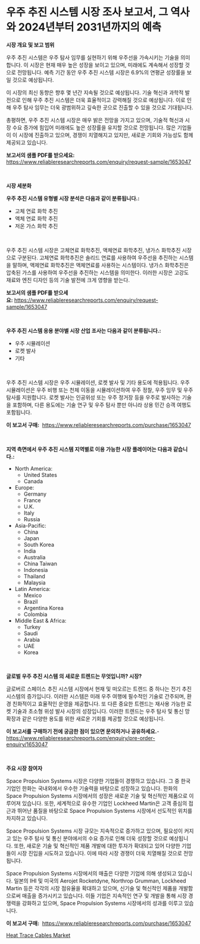 <p><h1>우주 추진 시스템 시장 조사 보고서, 그 역사와 2024년부터 2031년까지의 예측</h1></p><p><strong>시장 개요 및 보고 범위</strong></p>
<p><p>우주 추진 시스템은 우주 탐사 임무를 실현하기 위해 우주선을 가속시키는 기술을 의미합니다. 이 시장은 현재 매우 높은 성장을 보이고 있으며, 미래에도 계속해서 성장할 것으로 전망됩니다. 예측 기간 동안 우주 추진 시스템 시장은 6.9%의 연평균 성장률을 보일 것으로 예상됩니다.</p><p>이 시장의 최신 동향은 향후 몇 년간 지속될 것으로 예상됩니다. 기술 혁신과 과학적 발전으로 인해 우주 추진 시스템은 더욱 효율적이고 강력해질 것으로 예상됩니다. 이로 인해 우주 탐사 임무는 더욱 광범위하고 깊숙한 곳으로 진출할 수 있을 것으로 기대됩니다.</p><p>총평하면, 우주 추진 시스템 시장은 매우 밝은 전망을 가지고 있으며, 기술적 혁신과 시장 수요 증가에 힘입어 미래에도 높은 성장률을 유지할 것으로 전망됩니다. 많은 기업들이 이 시장에 진출하고 있으며, 경쟁이 치열해지고 있지만, 새로운 기회와 가능성도 함께 제공되고 있습니다.</p></p>
<p><strong>보고서의 샘플 PDF를 받으세요:</strong> <a href="https://www.reliableresearchreports.com/enquiry/request-sample/1653047">https://www.reliableresearchreports.com/enquiry/request-sample/1653047</a></p>
<p>&nbsp;</p>
<p><strong>시장 세분화</strong></p>
<p><strong>우주 추진 시스템 유형별 시장 분석은 다음과 같이 분류됩니다.:</strong></p>
<p><ul><li>고체 연료 화학 추진</li><li>액체 연료 화학 추진</li><li>저온 가스 화학 추진</li></ul></p>
<p>&nbsp;</p>
<p><p>우주 추진 시스템 시장은 고체연료 화학추진, 액체연료 화학추진, 냉가스 화학추진 시장으로 구분된다. 고체연료 화학추진은 솔리드 연료를 사용하여 우주선을 추진하는 시스템을 말하며, 액제연료 화학추진은 액체연료를 사용하는 시스템이다. 냉가스 화학추진은 압축된 가스를 사용하여 우주선을 추진하는 시스템을 의미한다. 이러한 시장은 고강도 재료와 엔진 디자인 등의 기술 발전에 크게 영향을 받는다.</p></p>
<p><strong>보고서의 샘플 PDF를 받으세요:</strong>&nbsp;<a href="https://www.reliableresearchreports.com/enquiry/request-sample/1653047">https://www.reliableresearchreports.com/enquiry/request-sample/1653047</a></p>
<p>&nbsp;</p>
<p><strong> 우주 추진 시스템 응용 분야별 시장 산업 조사는 다음과 같이 분류됩니다.:</strong></p>
<p><ul><li>우주 시뮬레이션</li><li>로켓 발사</li><li>기타</li></ul></p>
<p>&nbsp;</p>
<p><p>우주 추진 시스템 시장은 우주 시뮬레이션, 로켓 발사 및 기타 용도에 적용됩니다. 우주 시뮬레이션은 우주 비행 또는 천체 이동을 시뮬레이션하여 우주 정찰, 우주 임무 및 우주 탐사를 지원합니다. 로켓 발사는 인공위성 또는 우주 정거장 등을 우주로 발사하는 기술을 포함하며, 다른 용도에는 기술 연구 및 우주 탐사 뿐만 아니라 상용 민간 승객 여행도 포함됩니다.</p></p>
<p><strong>이 보고서 구매:</strong>&nbsp; <a href="https://www.reliableresearchreports.com/purchase/1653047">https://www.reliableresearchreports.com/purchase/1653047</a></p>
<p>&nbsp;</p>
<p><strong>지역 측면에서 우주 추진 시스템 지역별로 이용 가능한 시장 플레이어는 다음과 같습니다.:</strong></p>
<p><ul>
    <li>
        North America:
        <ul>
            <li>United States</li>
            <li>Canada</li>
        </ul>
    </li>
    <li>
        Europe:
        <ul>
            <li>Germany</li>
            <li>France</li>
            <li>U.K.</li>
            <li>Italy</li>
            <li>Russia</li>
        </ul>
    </li>
    <li>
        Asia-Pacific:
        <ul>
            <li>China</li>
            <li>Japan</li>
            <li>South Korea</li>
            <li>India</li>
            <li>Australia</li>
            <li>China Taiwan</li>
            <li>Indonesia</li>
            <li>Thailand</li>
            <li>Malaysia</li>
        </ul>
    </li>
    <li>
        Latin America:
        <ul>
            <li>Mexico</li>
            <li>Brazil</li>
            <li>Argentina Korea</li>
            <li>Colombia</li>
        </ul>
    </li>
    <li>
        Middle East & Africa:
        <ul>
            <li>Turkey</li>
            <li>Saudi</li>
            <li>Arabia</li>
            <li>UAE</li>
            <li>Korea</li>
        </ul>
    </li>
    </ul></p>
<p>&nbsp;</p>
<p><strong>글로벌 우주 추진 시스템 의 새로운 트렌드는 무엇입니까? 시장?</strong></p>
<p><p>글로버르 스페이스 추진 시스템 시장에서 현재 및 떠오르는 트렌드 중 하나는 전기 추진 시스템의 증가입니다. 이러한 시스템은 미래 우주 여행에 필수적인 기술로 간주되며, 환경 친화적이고 효율적인 운영을 제공합니다. 또 다른 중요한 트렌드는 재사용 가능한 로켓 기술과 초소형 위성 발사 시장의 성장입니다. 이러한 트렌드는 우주 탐사 및 통신 망 확장과 같은 다양한 용도를 위한 새로운 기회를 제공할 것으로 예상됩니다.</p></p>
<p><strong>이 보고서를 구매하기 전에 궁금한 점이 있으면 문의하거나 공유하세요.</strong>- <a href="https://www.reliableresearchreports.com/enquiry/pre-order-enquiry/1653047">https://www.reliableresearchreports.com/enquiry/pre-order-enquiry/1653047</a></p>
<p>&nbsp;</p>
<p><strong>주요 시장 참여자</strong></p>
<p><p>Space Propulsion Systems 시장은 다양한 기업들이 경쟁하고 있습니다. 그 중 한국 기업인 한화는 국내외에서 우수한 기술력을 바탕으로 성장하고 있습니다. 한화의 Space Propulsion Systems 시장에서의 성장은 새로운 기술 및 혁신적인 제품으로 이루어져 있습니다. 또한, 세계적으로 유수한 기업인 Lockheed Martin은 고객 중심의 접근과 뛰어난 품질을 바탕으로 Space Propulsion Systems 시장에서 선도적인 위치를 차지하고 있습니다. </p><p>Space Propulsion Systems 시장 규모는 지속적으로 증가하고 있으며, 필요성이 커지고 있는 우주 탐사 및 통신 분야에서의 수요 증가로 인해 더욱 성장할 것으로 예상됩니다. 또한, 새로운 기술 및 혁신적인 제품 개발에 대한 투자가 확대되고 있어 다양한 기업들이 시장 진입을 시도하고 있습니다. 이에 따라 시장 경쟁이 더욱 치열해질 것으로 전망됩니다.</p><p>Space Propulsion Systems 시장에서의 매출은 다양한 기업에 의해 생성되고 있습니다. 일본의 IHI 및 미국의 Aerojet Rocketdyne, Northrop Grumman, Lockheed Martin 등은 각각의 시장 점유율을 확대하고 있으며, 신기술 및 혁신적인 제품을 개발함으로써 매출을 증가시키고 있습니다. 이들 기업은 지속적인 연구 및 개발을 통해 시장 경쟁력을 강화하고 있으며, Space Propulsion Systems 시장에서의 성과를 이루고 있습니다.</p></p>
<p><strong>이 보고서 구매:</strong>&nbsp;&nbsp;<a href="https://www.reliableresearchreports.com/purchase/1653047">https://www.reliableresearchreports.com/purchase/1653047</a></p>
<p><p><a href="https://fearless-okapi-6c8.notion.site/Heat-Trace-Cables-Market-Size-Share-Trends-Analysis-Report-By-Material-By-Type-By-End-user-By--113a4dd2270445adac0f02f1949dc4bd">Heat Trace Cables Market</a></p></p>
